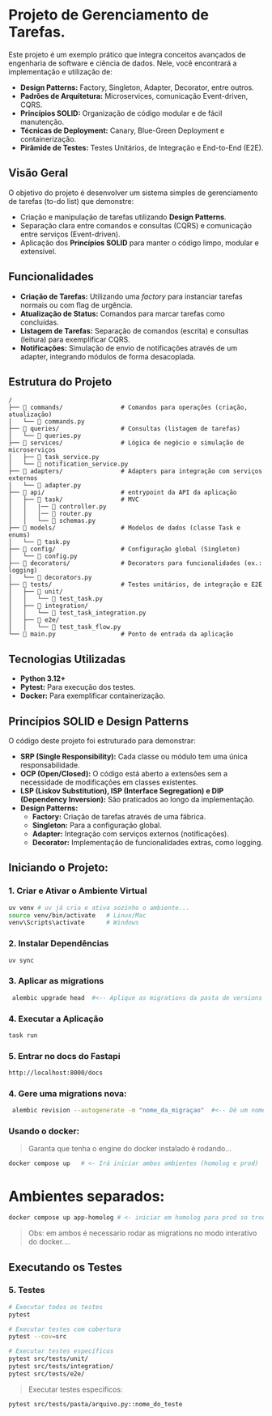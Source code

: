 # Projeto de Gerenciamento de Tarefas.

Este projeto é um exemplo prático que integra conceitos avançados de engenharia de software e ciência de dados. Nele, você encontrará a implementação e utilização de:

- **Design Patterns:** Factory, Singleton, Adapter, Decorator, entre outros.
- **Padrões de Arquitetura:** Microservices, comunicação Event-driven, CQRS.
- **Princípios SOLID:** Organização de código modular e de fácil manutenção.
- **Técnicas de Deployment:** Canary, Blue-Green Deployment e containerização.
- **Pirâmide de Testes:** Testes Unitários, de Integração e End-to-End (E2E).

## Visão Geral

O objetivo do projeto é desenvolver um sistema simples de gerenciamento de tarefas (to-do list) que demonstre:
- Criação e manipulação de tarefas utilizando **Design Patterns**.
- Separação clara entre comandos e consultas (CQRS) e comunicação entre serviços (Event-driven).
- Aplicação dos **Princípios SOLID** para manter o código limpo, modular e extensível.

## Funcionalidades

- **Criação de Tarefas:** Utilizando uma *factory* para instanciar tarefas normais ou com flag de urgência.
- **Atualização de Status:** Comandos para marcar tarefas como concluídas.
- **Listagem de Tarefas:** Separação de comandos (escrita) e consultas (leitura) para exemplificar CQRS.
- **Notificações:** Simulação de envio de notificações através de um adapter, integrando módulos de forma desacoplada.

## Estrutura do Projeto

```plaintext
/
├── 📁 commands/                # Comandos para operações (criação, atualização)
│   └── 🐍 commands.py
├── 📁 queries/                 # Consultas (listagem de tarefas)
│   └── 🐍 queries.py
├── 📁 services/                # Lógica de negócio e simulação de microserviços
│   ├── 🐍 task_service.py
│   └── 🐍 notification_service.py
├── 📁 adapters/                # Adapters para integração com serviços externos
│   └── 🐍 adapter.py
├── 📁 api/                     # entrypoint da API da aplicação
│   ├── 📁 task/                # MVC
│   │   |── 🐍 controller.py
│   │   │── 🐍 router.py
│   │   └── 🐍 schemas.py
├── 📁 models/                  # Modelos de dados (classe Task e enums)
│   └── 🐍 task.py
├── 📁 config/                  # Configuração global (Singleton)
│   └── 🐍 config.py
├── 📁 decorators/              # Decorators para funcionalidades (ex.: logging)
│   └── 🐍 decorators.py
├── 📁 tests/                   # Testes unitários, de integração e E2E
│   ├── 📁 unit/
│   │   └── 🐍 test_task.py
│   ├── 📁 integration/
│   │   └── 🐍 test_task_integration.py
│   ├── 📁 e2e/
│   │   └── 🐍 test_task_flow.py
└── 🐍 main.py                  # Ponto de entrada da aplicação
```

## Tecnologias Utilizadas

- **Python 3.12+**
- **Pytest:** Para execução dos testes.
- **Docker:** Para exemplificar containerização.


## Princípios SOLID e Design Patterns

O código deste projeto foi estruturado para demonstrar:

- **SRP (Single Responsibility):** Cada classe ou módulo tem uma única responsabilidade.
- **OCP (Open/Closed):** O código está aberto a extensões sem a necessidade de modificações em classes existentes.
- **LSP (Liskov Substitution), ISP (Interface Segregation) e DIP (Dependency Inversion):** São praticados ao longo da implementação.
- **Design Patterns:**  
  - **Factory:** Criação de tarefas através de uma fábrica.
  - **Singleton:** Para a configuração global.
  - **Adapter:** Integração com serviços externos (notificações).
  - **Decorator:** Implementação de funcionalidades extras, como logging.


## Iniciando o Projeto:

### 1. Criar e Ativar o Ambiente Virtual

```bash
uv venv # uv já cria e ativa sozinho o ambiente...
source venv/bin/activate   # Linux/Mac
venv\Scripts\activate      # Windows
```

### 2. Instalar Dependências

```bash
uv sync
```

### 3. Aplicar as migrations

```bash
 alembic upgrade head  #<-- Aplique as migrations da pasta de versions
```


### 4. Executar a Aplicação

```bash
task run
```

### 5. Entrar no docs do Fastapi

```bash
http://localhost:8000/docs
```

### 4. Gere uma migrations nova:

```bash
 alembic revision --autogenerate -m "nome_da_migraçao"  #<-- Dê um nome para a migrations
```

### Usando o docker:
>Garanta que tenha o engine do docker instalado é rodando...

```bash
docker compose up   # <- Irá iniciar ambos ambientes (homolog e prod)
```

# Ambientes separados:

```bash
docker compose up app-homolog # <- iniciar em homolog para prod so trocar -prod 
```

> Obs: em ambos é necessario rodar as migrations no modo interativo do docker....


## Executando os Testes

### 5. Testes

```bash
# Executar todos os testes
pytest

# Executar testes com cobertura
pytest --cov=src

# Executar testes específicos
pytest src/tests/unit/
pytest src/tests/integration/
pytest src/tests/e2e/
```

>Executar testes especificos:
```bash
pytest src/tests/pasta/arquivo.py::nome_do_teste
```
